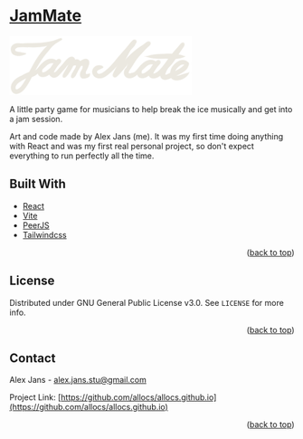 # [JamMate](https://allocs.github.io/)

![logo](https://github.com/allocs/allocs.github.io/blob/main/src/assets/images/JamMateLogoOffwhite.png)

A little party game for musicians to help break the ice musically and get into a jam session.

Art and code made by Alex Jans (me). It was my first time doing anything with React and was my first real personal project, so don't expect everything to run perfectly all the time.

## Built With

- [React](https://react.dev/)
- [Vite](https://vitejs.dev/)
- [PeerJS](https://peerjs.com/)
- [Tailwindcss](https://tailwindcss.com/)

<p align="right">(<a href="#readme-top">back to top</a>)</p>

## License

Distributed under GNU General Public License v3.0. See `LICENSE` for more info.

<p align="right">(<a href="#readme-top">back to top</a>)</p>

## Contact

Alex Jans - alex.jans.stu@gmail.com

Project Link: [https://github.com/allocs/allocs.github.io](https://github.com/allocs/allocs.github.io)

<p align="right">(<a href="#readme-top">back to top</a>)</p>
